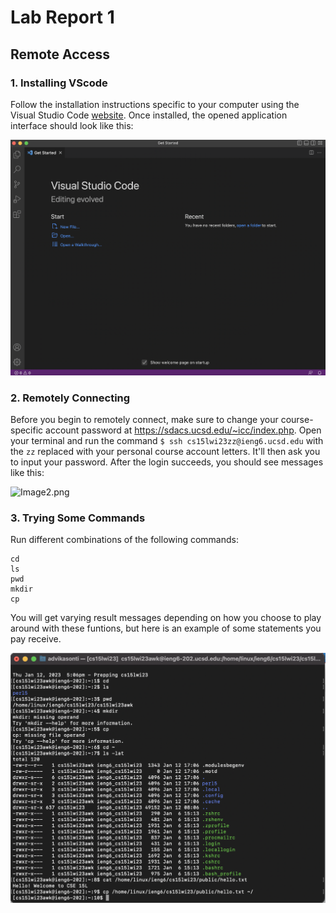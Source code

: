 # Lab Report 1

##  Remote Access

### 1. Installing VScode

Follow the installation instructions specific to your computer using the Visual Studio Code 
[website](https://code.visualstudio.com/). 
Once installed, the opened application interface should look like this:

![Image1.png](https://github.com/advikasonti/cse15l-lab-reports/blob/4b4f923fd722a8989de0e361cb4b3881458bce92/Image1.png)

### 2. Remotely Connecting

Before you begin to remotely connect, make sure to change your course-specific account password at https://sdacs.ucsd.edu/~icc/index.php. Open your terminal and run the command `$ ssh cs15lwi23zz@ieng6.ucsd.edu` with the `zz` replaced with your personal course account letters. It'll then ask you to input your password. After the login succeeds, you should see messages like this: 

![Image2.png](https://raw.github.com/advikasonti/cse15l-lab-reports/blob/4b4f923fd722a8989de0e361cb4b3881458bce92/Image2.png)

### 3. Trying Some Commands

Run different combinations of the following commands:
```
cd
ls
pwd
mkdir
cp
```
You will get varying result messages depending on how you choose to play around with these funtions, but here is an example of some statements you pay receive. 

![Image3.png](https://github.com/advikasonti/cse15l-lab-reports/blob/4b4f923fd722a8989de0e361cb4b3881458bce92/Image3.png)





